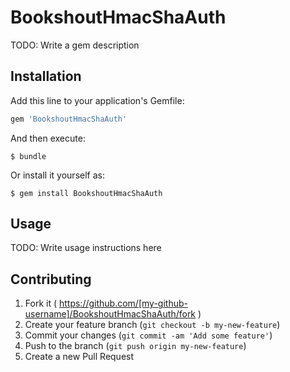 # BookshoutHmacShaAuth

TODO: Write a gem description

## Installation

Add this line to your application's Gemfile:

```ruby
gem 'BookshoutHmacShaAuth'
```

And then execute:

    $ bundle

Or install it yourself as:

    $ gem install BookshoutHmacShaAuth

## Usage

TODO: Write usage instructions here

## Contributing

1. Fork it ( https://github.com/[my-github-username]/BookshoutHmacShaAuth/fork )
2. Create your feature branch (`git checkout -b my-new-feature`)
3. Commit your changes (`git commit -am 'Add some feature'`)
4. Push to the branch (`git push origin my-new-feature`)
5. Create a new Pull Request
